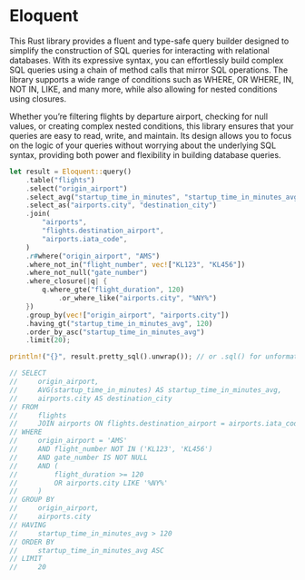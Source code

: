 # Eloquent

This Rust library provides a fluent and type-safe query builder designed to simplify the construction of SQL queries for interacting with relational databases. With its expressive syntax, you can effortlessly build complex SQL queries using a chain of method calls that mirror SQL operations. The library supports a wide range of conditions such as WHERE, OR WHERE, IN, NOT IN, LIKE, and many more, while also allowing for nested conditions using closures.

Whether you’re filtering flights by departure airport, checking for null values, or creating complex nested conditions, this library ensures that your queries are easy to read, write, and maintain. Its design allows you to focus on the logic of your queries without worrying about the underlying SQL syntax, providing both power and flexibility in building database queries.

```rust
let result = Eloquent::query()
    .table("flights")
    .select("origin_airport")
    .select_avg("startup_time_in_minutes", "startup_time_in_minutes_avg")
    .select_as("airports.city", "destination_city")
    .join(
        "airports",
        "flights.destination_airport",
        "airports.iata_code",
    )
    .r#where("origin_airport", "AMS")
    .where_not_in("flight_number", vec!["KL123", "KL456"])
    .where_not_null("gate_number")
    .where_closure(|q| {
        q.where_gte("flight_duration", 120)
            .or_where_like("airports.city", "%NY%")
    })
    .group_by(vec!["origin_airport", "airports.city"])
    .having_gt("startup_time_in_minutes_avg", 120)
    .order_by_asc("startup_time_in_minutes_avg")
    .limit(20);

println!("{}", result.pretty_sql().unwrap()); // or .sql() for unformatted SQL

// SELECT
//     origin_airport,
//     AVG(startup_time_in_minutes) AS startup_time_in_minutes_avg,
//     airports.city AS destination_city
// FROM
//     flights
//     JOIN airports ON flights.destination_airport = airports.iata_code
// WHERE
//     origin_airport = 'AMS'
//     AND flight_number NOT IN ('KL123', 'KL456')
//     AND gate_number IS NOT NULL
//     AND (
//         flight_duration >= 120
//         OR airports.city LIKE '%NY%'
//     )
// GROUP BY
//     origin_airport,
//     airports.city
// HAVING
//     startup_time_in_minutes_avg > 120
// ORDER BY
//     startup_time_in_minutes_avg ASC
// LIMIT
//     20
```
